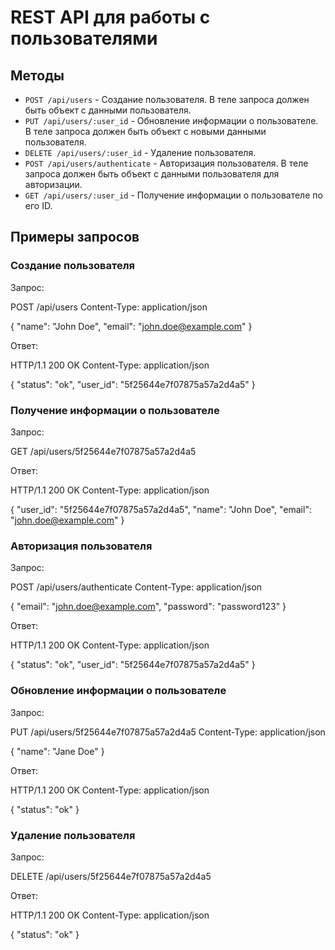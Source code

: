 # REST API для работы с пользователями

## Методы

- `POST /api/users` - Создание пользователя. В теле запроса должен быть объект с данными пользователя.
- `PUT /api/users/:user_id` - Обновление информации о пользователе. В теле запроса должен быть объект с новыми данными пользователя.
- `DELETE /api/users/:user_id` - Удаление пользователя.
- `POST /api/users/authenticate` - Авторизация пользователя. В теле запроса должен быть объект с данными пользователя для авторизации.
- `GET /api/users/:user_id` - Получение информации о пользователе по его ID.

## Примеры запросов

### Создание пользователя

Запрос:

POST /api/users
Content-Type: application/json

{
"name": "John Doe",
"email": "john.doe@example.com"
}


Ответ:

HTTP/1.1 200 OK
Content-Type: application/json

{
"status": "ok",
"user_id": "5f25644e7f07875a57a2d4a5"
}


### Получение информации о пользователе

Запрос:

GET /api/users/5f25644e7f07875a57a2d4a5


Ответ:

HTTP/1.1 200 OK
Content-Type: application/json

{
"user_id": "5f25644e7f07875a57a2d4a5",
"name": "John Doe",
"email": "john.doe@example.com"
}


### Авторизация пользователя

Запрос:

POST /api/users/authenticate
Content-Type: application/json

{
"email": "john.doe@example.com",
"password": "password123"
}


Ответ:

HTTP/1.1 200 OK
Content-Type: application/json

{
"status": "ok",
"user_id": "5f25644e7f07875a57a2d4a5"
}


### Обновление информации о пользователе

Запрос:

PUT /api/users/5f25644e7f07875a57a2d4a5
Content-Type: application/json

{
"name": "Jane Doe"
}


Ответ:

HTTP/1.1 200 OK
Content-Type: application/json

{
"status": "ok"
}


### Удаление пользователя

Запрос:

DELETE /api/users/5f25644e7f07875a57a2d4a5


Ответ:

HTTP/1.1 200 OK
Content-Type: application/json

{
"status": "ok"
}


